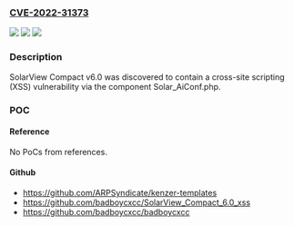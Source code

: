 ### [CVE-2022-31373](https://cve.mitre.org/cgi-bin/cvename.cgi?name=CVE-2022-31373)
![](https://img.shields.io/static/v1?label=Product&message=n%2Fa&color=blue)
![](https://img.shields.io/static/v1?label=Version&message=n%2Fa&color=blue)
![](https://img.shields.io/static/v1?label=Vulnerability&message=n%2Fa&color=brighgreen)

### Description

SolarView Compact v6.0 was discovered to contain a cross-site scripting (XSS) vulnerability via the component Solar_AiConf.php.

### POC

#### Reference
No PoCs from references.

#### Github
- https://github.com/ARPSyndicate/kenzer-templates
- https://github.com/badboycxcc/SolarView_Compact_6.0_xss
- https://github.com/badboycxcc/badboycxcc

